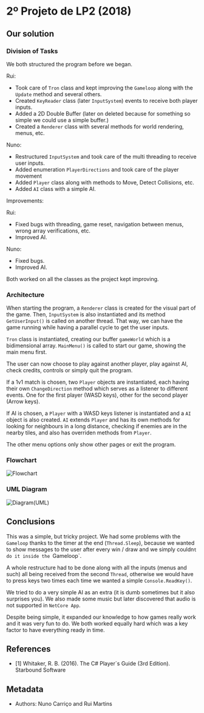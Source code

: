 ﻿# 2º Projeto de LP2 (2018)

## Our solution

### Division of Tasks

We both structured the program before we began.

Rui: 
* Took care of `Tron` class and kept improving the `Gameloop` along with the `Update` method and several others.
* Created `KeyReader` class (later `InputSystem`) events to receive both player inputs.
* Added a 2D Double Buffer (later on deleted because for something so simple we could use a simple buffer.)
* Created a `Renderer` class with several methods for world rendering, menus, etc.

Nuno:
* Restructured `InputSystem` and took care of the multi threading to receive user inputs.
* Added enumeration `PlayerDirections` and took care of the player movement
* Added `Player` class along with methods to Move, Detect Collisions, etc.
* Added `AI` class with a simple AI.

Improvements:

Rui:
* Fixed bugs with threading, game reset, navigation between menus, wrong array verifications, etc.
* Improved AI.

Nuno:

* Fixed bugs.
* Improved AI.

Both worked on all the classes as the project kept improving.

### Architecture

When starting the program, a `Renderer` class is created for the visual part of the game. Then, `InputSystem` is also instantiated
and its method `GetUserInput()` is called on another thread. That way, we can have the game running while having a parallel cycle to
get the user inputs.

`Tron` class is instantiated, creating our buffer `gameWorld` which is a bidimensional array. 
`MainMenu()` is called to start our game, showing the main menu first.

The user can now choose to play against another player, play against AI, check credits, controls or simply quit the program.

If a 1v1 match is chosen, two `Player` objects are instantiated, each having their own `ChangeDirection` method which serves
as a listener to different events. One for the first player (WASD keys), other for the second player (Arrow keys).

If AI is chosen, a `Player` with a WASD keys listener is instantiated and a `AI` object is also created.
`AI` extends `Player` and has its own methods for looking for neighbours in a long distance, checking if enemies are in the nearby tiles, 
and also has overriden methods from `Player`.

The other menu options only show other pages or exit the program.

### Flowchart

![Flowchart](https://gitlab.com/Robot_Game/tron/uploads/743e9c3295a529d294ae6032e6baf017/LP2_TRON_Flowchart.png)

### UML Diagram

![Diagram(UML)](https://gitlab.com/Robot_Game/tron/uploads/a5c430a3772c059660ef3e7e2a55ca4e/LP2_TRON_UML.png)

## Conclusions

This was a simple, but tricky project. We had some problems with the `Gameloop` thanks to the timer at the end (`Thread.Sleep`), 
because we wanted to show messages to the user after every win / draw and we simply couldn`t do it inside the `Gameloop`.

A whole restructure had to be done along with all the inputs (menus and such) all being received from the second `Thread`, otherwise
we would have to press keys two times each time we wanted a simple `Console.ReadKey()`.

We tried to do a very simple AI as an extra (it is dumb sometimes but it also surprises you).
We also made some music but later discovered that audio is not supported in `NetCore App`.

Despite being simple, it expanded our knowledge to how games really work and it was very fun to do.
We both worked equally hard which was a key factor to have everything ready in time.

## References

* <a name="ref1">\[1\]</a> Whitaker, R. B. (2016). The C# Player`s Guide (3rd Edition). Starbound Software

## Metadata

* Authors: Nuno Carriço and Rui Martins